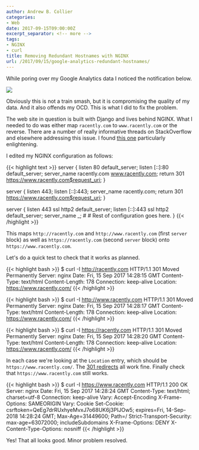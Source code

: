 ```yaml
---
author: Andrew B. Collier
categories:
- Web
date: 2017-09-15T09:00:00Z
excerpt_separator: <!-- more -->
tags:
- NGINX
- curl
title: Removing Redundant Hostnames with NGINX
url: /2017/09/15/google-analytics-redundant-hostnames/
---
```


<p>While poring over my Google Analytics data I noticed the notification below.</p>

![](/img/2017/09/google-analytics-redundant-hostnames.png)

<p>Obviously this is not a train smash, but it is compromising the quality of my data. And it also offends my OCD. This is what I did to fix the problem.</p>

<!--more-->

The web site in question is built with Django and lives behind NGINX. What I needed to do was either map `racently.com` to `www.racently.com` or the reverse. There are a number of really informative threads on StackOverflow and elsewhere addressing this issue. I found [this one](https://stackoverflow.com/questions/7947030/nginx-no-www-to-www-and-www-to-no-www) particularly enlightening.

I edited my NGINX configuration as follows:

{{< highlight text >}}
server {
	listen 80 default_server;
	listen [::]:80 default_server;
	server_name racently.com www.racently.com;
	return 301 https://www.racently.com$request_uri;
}

server {
	listen 443;
	listen [::]:443;
	server_name racently.com;
	return 301 https://www.racently.com$request_uri;
}

server {
	listen 443 ssl http2 default_server;
	listen [::]:443 ssl http2 default_server;
	server_name _;
	#
	# Rest of configuration goes here.
}
{{< /highlight >}}

This maps `http://racently.com` and `http://www.racently.com` (first `server` block) as well as `https://racently.com` (second `server` block) onto `https://www.racently.com`.

Let's do a quick test to check that it works as planned.

{{< highlight bash >}}
$ curl -I http://racently.com
HTTP/1.1 301 Moved Permanently
Server: nginx
Date: Fri, 15 Sep 2017 14:28:15 GMT
Content-Type: text/html
Content-Length: 178
Connection: keep-alive
Location: https://www.racently.com/
{{< /highlight >}}

{{< highlight bash >}}
$ curl -I http://www.racently.com
HTTP/1.1 301 Moved Permanently
Server: nginx
Date: Fri, 15 Sep 2017 14:28:17 GMT
Content-Type: text/html
Content-Length: 178
Connection: keep-alive
Location: https://www.racently.com/
{{< /highlight >}}

{{< highlight bash >}}
$ curl -I https://racently.com
HTTP/1.1 301 Moved Permanently
Server: nginx
Date: Fri, 15 Sep 2017 14:28:20 GMT
Content-Type: text/html
Content-Length: 178
Connection: keep-alive
Location: https://www.racently.com/
{{< /highlight >}}

In each case we're looking at the `Location` entry, which should be `https://www.racently.com/`. The [301 redirects](https://en.wikipedia.org/wiki/HTTP_301) all work fine. Finally check that `https://www.racently.com` still works.

{{< highlight bash >}}
$ curl -I https://www.racently.com
HTTP/1.1 200 OK
Server: nginx
Date: Fri, 15 Sep 2017 14:28:24 GMT
Content-Type: text/html; charset=utf-8
Connection: keep-alive
Vary: Accept-Encoding
X-Frame-Options: SAMEORIGIN
Vary: Cookie
Set-Cookie: csrftoken=QeEg7drRUxhyeMvxJ7o68UK6j3PIJOw5; expires=Fri, 14-Sep-2018 14:28:24 GMT; Max-Age=31449600; Path=/
Strict-Transport-Security: max-age=63072000; includeSubdomains
X-Frame-Options: DENY
X-Content-Type-Options: nosniff
{{< /highlight >}}

Yes! That all looks good. Minor problem resolved.